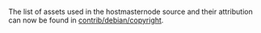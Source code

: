 The list of assets used in the hostmasternode source and their attribution can now be found in [contrib/debian/copyright](../contrib/debian/copyright).
